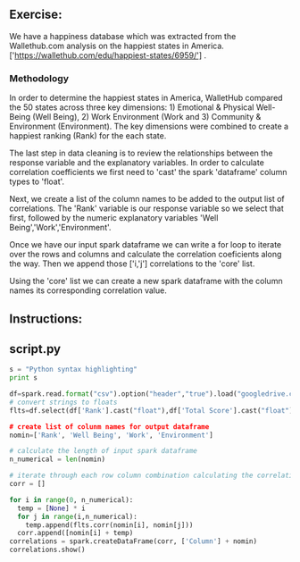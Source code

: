 ## Exercise:
We have a happiness database which was extracted from the Wallethub.com analysis on the happiest states in America. ['https://wallethub.com/edu/happiest-states/6959/'] . 

### Methodology
In order to determine the happiest states in America, WalletHub compared the 50 states across three key dimensions: 1) Emotional & Physical Well-Being (Well Being), 2) Work Environment (Work and 3) Community & Environment (Environment). The key dimensions were combined to create a happiest ranking (Rank) for the each state.

The last step in data cleaning is to review the relationships between the response variable and the explanatory variables. In order to calculate correlation coefficients we first need to 'cast' the spark 'dataframe' column types to 'float'.  

Next, we create a list of the column names to be added to the output list of correlations. The 'Rank' variable is our response variable so we select that first, followed by the numeric explanatory variables 'Well Being','Work','Environment'.

Once we have our input spark dataframe we can write a for loop to iterate over the rows and columns and calculate the correlation coeficients along the way. Then we append those ['i,'j'] correlations to the 'core' list.

Using the 'core' list we can create a new spark dataframe with the column names its corresponding correlation value.


## Instructions:






## script.py
```python
s = "Python syntax highlighting"
print s
```
```python
df=spark.read.format("csv").option("header","true").load("googledrive.csv")
# convert strings to floats
flts=df.select(df['Rank'].cast("float"),df['Total Score'].cast("float"), df['Well Being'].cast("float),df['Work'].cast("float"),df.['Environment'].cast("float"))

# create list of colunm names for output dataframe
nomin=['Rank', 'Well Being', 'Work', 'Environment']

# calculate the length of input spark dataframe
n_numerical = len(nomin)

# iterate through each row column combination calculating the correlations
corr = []

for i in range(0, n_numerical):
  temp = [None] * i
  for j in range(i,n_numerical):
    temp.append(flts.corr(nomin[i], nomin[j]))
  corr.append([nomin[i] + temp)
correlations = spark.createDataFrame(corr, ['Column'] + nomin)
correlations.show()
```
